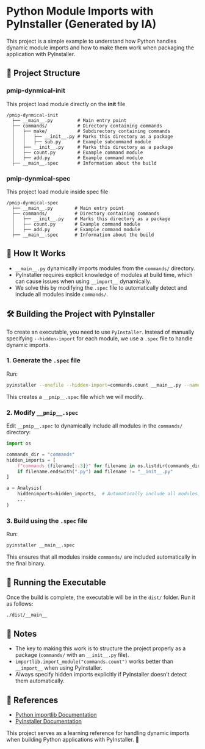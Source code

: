 # Python Module Imports with PyInstaller (Generated by IA)

This project is a simple example to understand how Python handles dynamic module imports and how to make them work when packaging the application with PyInstaller.

## 📌 Project Structure

### pmip-dynmical-init
This project load module directly on the **__init__** file
```
/pmip-dynmical-init
  ├── __main__.py         # Main entry point
  ├── commands/           # Directory containing commands
  │   ├── make/           # Subdirectory containing commands
  │   │   ├── __init__.py # Marks this directory as a package
  │   │   ├── sub.py      # Example subcommand module
  │   ├── __init__.py     # Marks this directory as a package
  │   ├── count.py        # Example command module
  │   ├── add.py          # Example command module
  ├── __main__.spec       # Information about the build
```

### pmip-dynmical-spec
This project load module inside spec file
```
/pmip-dynmical-spec
  ├── __main__.py        # Main entry point
  ├── commands/          # Directory containing commands
  │   ├── __init__.py    # Marks this directory as a package
  │   ├── count.py       # Example command module
  │   ├── add.py         # Example command module
  ├── __main__.spec      # Information about the build
```

## 🚀 How It Works
- `__main__.py` dynamically imports modules from the `commands/` directory.
- PyInstaller requires explicit knowledge of modules at build time, which can cause issues when using `__import__` dynamically.
- We solve this by modifying the `.spec` file to automatically detect and include all modules inside `commands/`.


## 🛠 Building the Project with PyInstaller
To create an executable, you need to use `PyInstaller`.
Instead of manually specifying `--hidden-import` for each module, we use a `.spec` file to handle dynamic imports.

### 1. Generate the `.spec` file
Run:
```bash
pyinstaller --onefile --hidden-import=commands.count __main__.py --name pmip
```
This creates a `__pmip__.spec` file which we will modify.

### 2. Modify `__pmip__.spec`
Edit `__pmip__.spec` to dynamically include all modules in the `commands/` directory:

```python
import os

commands_dir = "commands"
hidden_imports = [
    f"commands.{filename[:-3]}" for filename in os.listdir(commands_dir)
    if filename.endswith(".py") and filename != "__init__.py"
]

a = Analysis(
    hiddenimports=hidden_imports,  # Automatically include all modules from 'commands/'
    ...
)
```

### 3. Build using the `.spec` file
Run:
```bash
pyinstaller __main__.spec
```
This ensures that all modules inside `commands/` are included automatically in the final binary.

## 📄 Running the Executable
Once the build is complete, the executable will be in the `dist/` folder. Run it as follows:

```bash
./dist/__main__
```

## 📝 Notes
- The key to making this work is to structure the project properly as a package (`commands/` with an `__init__.py` file).
- `importlib.import_module("commands.count")` works better than `__import__` when using PyInstaller.
- Always specify hidden imports explicitly if PyInstaller doesn’t detect them automatically.

## 🔗 References
- [Python importlib Documentation](https://docs.python.org/3/library/importlib.html)
- [PyInstaller Documentation](https://pyinstaller.org/)

This project serves as a learning reference for handling dynamic imports when building Python applications with PyInstaller. 🚀